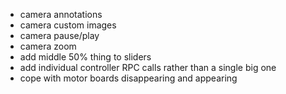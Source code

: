 - camera annotations
- camera custom images
- camera pause/play
- camera zoom
- add middle 50% thing to sliders
- add individual controller RPC calls rather than a single big one
- cope with motor boards disappearing and appearing
